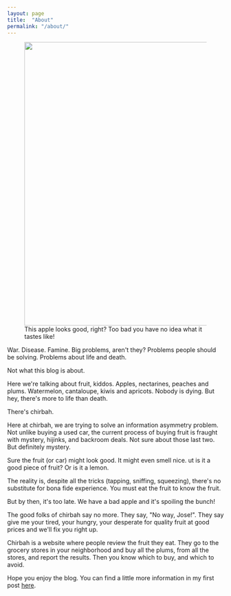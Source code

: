 ```yaml
---
layout: page
title:  "About"
permalink: "/about/"
---
```


<figure>
    <img style="width: 660px;" src="https://d2lm6fxwu08ot6.cloudfront.net/img-thumbs/960w/ZHNG376V5P.jpg"/>
    <figcaption>This apple looks good, right? Too bad you have no idea what it tastes like!</figcaption>
</figure>

War. Disease. Famine. Big problems, aren't they? Problems people should be solving. Problems about life and death.

Not what this blog is about.

Here we're talking about fruit, kiddos. Apples, nectarines, peaches and plums. Watermelon, cantaloupe, kiwis and apricots. Nobody is dying. But hey, there's more to
life than death.

There's chirbah.

Here at chirbah, we are trying to solve an information asymmetry problem. Not unlike buying a used car, the current process of buying
  fruit is fraught with mystery, hijinks, and backroom deals. Not sure about those last two. But definitely mystery.

  Sure the fruit (or car) might look good. It might even smell nice. ut is it a good piece of fruit? Or is it a lemon.

  The reality is, despite all the tricks (tapping, sniffing, squeezing), there's no substitute for bona fide experience. You must eat the fruit
  to know the fruit.

  But by then, it's too late. We have a bad apple and it's spoiling the bunch!

  The good folks of chirbah say no more. They say, "No way, Jose!". They say give me your tired, your hungry, your desperate for quality fruit
  at good prices and we'll fix you right up.

  Chirbah is a website where people review the fruit they eat. They go to the grocery stores in your neighborhood
  and buy all the plums, from all the stores, and report the results.  Then you know which to buy, and which to avoid.

  Hope you enjoy the blog. You can find a little more information in my first post <a href="/welcome-to-chirbah.html">here</a>.